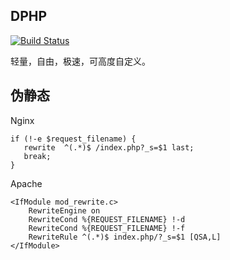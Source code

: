 ## DPHP ##

 [![Build Status](https://travis-ci.org/diiyw/dphp.svg?branch=master)](https://travis-ci.org/diiyw/dphp)
 
轻量，自由，极速，可高度自定义。

## 伪静态 ##

Nginx
```
if (!-e $request_filename) {
   rewrite  ^(.*)$ /index.php?_s=$1 last;
   break;
}  
```
Apache
```
<IfModule mod_rewrite.c>
    RewriteEngine on
    RewriteCond %{REQUEST_FILENAME} !-d
    RewriteCond %{REQUEST_FILENAME} !-f
    RewriteRule ^(.*)$ index.php/?_s=$1 [QSA,L]
</IfModule>
```

	
